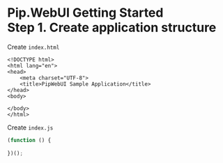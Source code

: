 # Pip.WebUI Getting Started <br/> Step 1. Create application structure

Create `index.html`

```markup
<!DOCTYPE html>
<html lang="en">
<head>
    <meta charset="UTF-8">
    <title>PipWebUI Sample Application</title>
</head>
<body>

</body>
</html>
```

Create `index.js`

```javascript
(function () {
    
})();
```